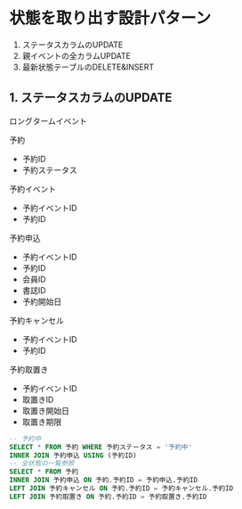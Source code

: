 # 状態を取り出す設計パターン
1. ステータスカラムのUPDATE
2. 親イベントの全カラムUPDATE
3. 最新状態テーブルのDELETE&INSERT

## 1. ステータスカラムのUPDATE
ロングタームイベント

予約
- 予約ID
- 予約ステータス

予約イベント
- 予約イベントID
- 予約ID

予約申込
- 予約イベントID
- 予約ID
- 会員ID
- 書誌ID
- 予約開始日

予約キャンセル
- 予約イベントID
- 予約ID

予約取置き
- 予約イベントID
- 取置きID
- 取置き開始日
- 取置き期限

```sql
-- 予約中
SELECT * FROM 予約 WHERE 予約ステータス = '予約中'
INNER JOIN 予約申込 USING (予約ID)
-- 全状態の一覧参照
SELECT * FROM 予約
INNER JOIN 予約申込 ON 予約.予約ID = 予約申込.予約ID
LEFT JOIN 予約キャンセル ON 予約.予約ID = 予約キャンセル.予約ID
LEFT JOIN 予約取置き ON 予約.予約ID = 予約取置き.予約ID